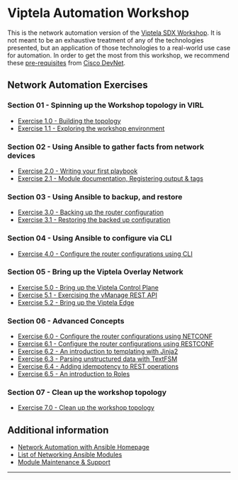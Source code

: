 # Viptela Automation Workshop

This is the network automation version of the [Viptela SDX Workshop](README.md).  It is not meant to be an exhaustive treatment
of any of the technologies presented, but an application of those technologies to a real-world use case for automation.  In order
to get the most from this workshop, we recommend these [pre-requisites](pre-requisites.md) from [Cisco DevNet](https://developer.cisco.com/).

## Network Automation Exercises

### Section 01 - Spinning up the Workshop topology in VIRL
- [Exercise 1.0 - Building the topology](./exercises/1-0/README.md)
- [Exercise 1.1 - Exploring the workshop environment](./exercises/1-1/README.md)

### Section 02 - Using Ansible to gather facts from network devices
- [Exercise 2.0 - Writing your first playbook](./exercises/2-0/README.md)
- [Exercise 2.1 - Module documentation, Registering output & tags](./exercises/2-1/README.md)

### Section 03 - Using Ansible to backup, and restore
- [Exercise 3.0 - Backing up the router configuration](./exercises/3-0/README.md)
- [Exercise 3.1 - Restoring the backed up configuration](./exercises/3-1/README.md)

### Section 04 - Using Ansible to configure via CLI
- [Exercise 4.0 - Configure the router configurations using CLI](./exercises/4-0/README.md)

### Section 05 - Bring up the Viptela Overlay Network
- [Exercise 5.0 - Bring up the Viptela Control Plane](./exercises/5-0/README.md)
- [Exercise 5.1 - Exercising the vManage REST API](./exercises/5-1/README.md)
- [Exercise 5.2 - Bring up the Viptela Edge](./exercises/5-2/README.md)

### Section 06 - Advanced Concepts
- [Exercise 6.0 - Configure the router configurations using NETCONF](./exercises/6-0/README.md)
- [Exercise 6.1 - Configure the router configurations using RESTCONF](./exercises/6-1/README.md)
- [Exercise 6.2 - An introduction to templating with Jinja2](./exercises/6-2/README.md)
- [Exercise 6.3 - Parsing unstructured data with TextFSM](./exercises/6-3/README.md)
- [Exercise 6.4 - Adding idempotency to REST operations](./exercises/6-4/README.md)
- [Exercise 6.5 - An introduction to Roles](./exercises/6-5/README.md)

### Section 07 - Clean up the workshop topology
- [Exercise 7.0 - Clean up the workshop topology](./exercises/7-0/README.md)

## Additional information
 - [Network Automation with Ansible Homepage](https://www.ansible.com/network-automation)
 - [List of Networking Ansible Modules](http://docs.ansible.com/ansible/latest/list_of_network_modules.html)
 - [Module Maintenance & Support](http://docs.ansible.com/ansible/latest/modules_support.html)

---